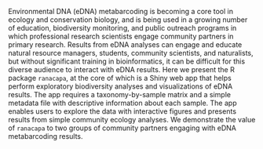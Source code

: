 Environmental DNA (eDNA) metabarcoding is becoming a core tool in ecology and conservation biology, and is being used in a growing number of education, biodiversity monitoring, and public outreach programs in which professional research scientists engage community partners in primary research. Results from eDNA analyses can engage and educate natural resource managers, students, community scientists, and naturalists, but without significant training in bioinformatics, it can be difficult for this diverse audience to interact with eDNA results. Here we present the R package `ranacapa`, at the core of which is a Shiny web app that helps perform exploratory biodiversity analyses and visualizations of eDNA results. The app requires a taxonomy-by-sample matrix and a simple metadata file with descriptive information about each sample. The app enables users to explore the data with interactive figures and presents results from simple community ecology analyses. We demonstrate the value of `ranacapa` to  two groups of community partners engaging with eDNA metabarcoding results. 
